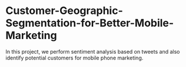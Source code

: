 # Customer-Geographic-Segmentation-for-Better-Mobile-Marketing
In this project, we perform sentiment analysis based on tweets and also identify potential customers for mobile phone marketing.
